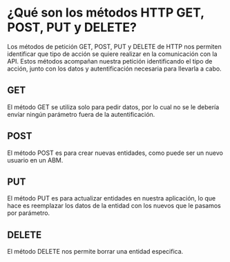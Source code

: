 # ¿Qué son los métodos HTTP GET, POST, PUT y DELETE?

Los métodos de petición GET, POST, PUT y DELETE de HTTP nos permiten identificar que tipo de acción se quiere realizar en la comunicación con la API. Estos métodos acompañan nuestra petición identificando el tipo de acción, junto con los datos y autentificación necesaria para llevarla a cabo.

## GET

El método GET se utiliza solo para pedir datos, por lo cual no se le debería envíar ningún parámetro fuera de la autentificación.

## POST

El método POST es para crear nuevas entidades, como puede ser un nuevo usuario en un ABM.

## PUT

El método PUT es para actualizar entidades en nuestra aplicación, lo que hace es reemplazar los datos de la entidad con los nuevos que le pasamos por parámetro.

## DELETE

El método DELETE nos permite borrar una entidad especifica.